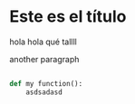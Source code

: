 # Este es el título

hola hola qué tallll


another paragraph

```python

def my function():
    asdsadasd


```